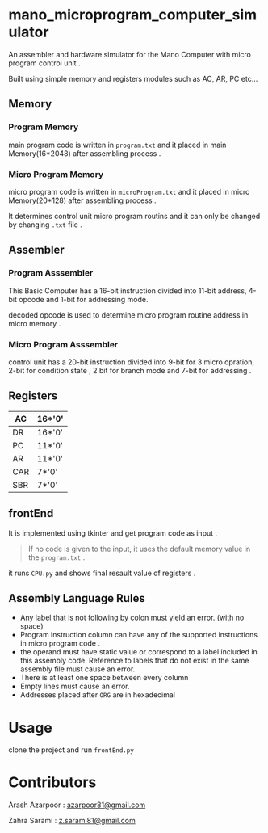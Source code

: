 # mano_microprogram_computer_simulator
An assembler and hardware simulator for the Mano Computer with micro program control unit .

Built using simple memory and registers modules such as AC, AR, PC etc...
## Memory
### Program Memory
main program code is written in `program.txt` and it placed in main Memory(16*2048) after assembling process .
### Micro Program Memory
micro program code is written in `microProgram.txt` and it placed in micro Memory(20*128) after assembling process .

It determines control unit micro program routins and it can only be changed by changing `.txt` file .
## Assembler
### Program Asssembler
This Basic Computer has a 16-bit instruction divided into 11-bit address, 4-bit opcode and 1-bit for addressing mode.

decoded opcode is used to determine micro program routine address in micro memory .
### Micro Program Asssembler
control unit has a 20-bit instruction divided into 9-bit for 3 micro opration, 2-bit for condition state , 2 bit for branch mode and 7-bit for addressing .

## Registers
AC | 16*'0' |
--- | --- |
DR | 16*'0' |
PC | 11*'0' |
AR | 11*'0' |
CAR | 7*'0' |
SBR | 7*'0' |

## frontEnd
It is implemented using tkinter and get program code as input . 
> If no code is given to the input, it uses the default memory value in the `program.txt` .

it runs `CPU.py` and shows final resault value of registers .

## Assembly Language Rules
*  Any label that is not following by colon must yield an error. (with no space)
*  Program instruction column can have any of the supported instructions in micro program code .
*  the operand must have static value or correspond to a label included in this assembly code. Reference to labels that do not exist in the same assembly file must cause an error.
*  There is at least one space between every column
*  Empty lines must cause an error.
*  Addresses placed after `ORG` are in hexadecimal

# Usage
clone the project and run `frontEnd.py`

# Contributors
Arash Azarpoor : azarpoor81@gmail.com

Zahra Sarami : z.sarami81@gmail.com

